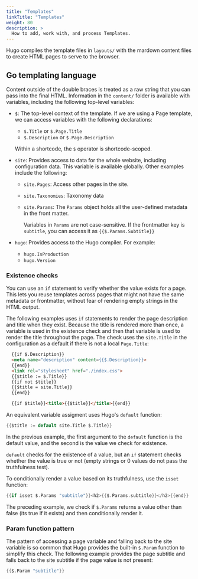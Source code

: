 ```yaml
---
title: "Templates"
linkTitle: "Templates"
weight: 80
description: >
  How to add, work with, and process Templates.
---
```


Hugo compiles the template files in `layouts/` with the mardown content files to create HTML pages to serve to the browser.

## Go templating language

Content outside of the double braces is treated as a raw string that you can pass into the final HTML. Information in the `content/` folder is available with variables, including the following top-level variables:
- `$`: The top-level context of the template. If we are using a Page template, we can access variables with the following declarations:
  - `$.Title` or `$.Page.Title`
  - `$.Description` or `$.Page.Description`
  
  Within a shortcode, the `$` operator is shortcode-scoped.
- `site`: Provides access to data for the whole website, including configuration data. This variable is available globally. Other examples include the following:
  - `site.Pages`: Access other pages in the site.
  - `site.Taxonomies`: Taxonomy data
  - `site.Params`: The `Params` object holds all the user-defined metadata in the front matter.

    Variables in `Params` are not case-sensitive. If the frontmatter key is `subtitle`, you can access it as `{{$.Params.Subtitle}}`
- `hugo`: Provides access to the Hugo compiler. For example:
  - `hugo.IsProduction`
  - `hugo.Version`

### Existence checks

You can use an `if` statement to verify whether the value exists for a page. This lets you reuse templates across pages that might not have the same metadata or frontmatter, without fear of rendering empty strings in the HTML output.

The following examples uses `if` statements to render the page description and title when they exist. Because the title is rendered more than once, a variable is used in the existence check and then that variable is used to render the title throughout the page. The check uses the `site.Title` in the configuration as a default if there is not a local `Page.Title`:

```html
  {{if $.Description}}
  <meta name="description" content={{$.Description}}>
  {{end}}
  <link rel="stylesheet" href="./index.css">
  {{$title := $.Title}}
  {{if not $title}}
  {{$title = site.Title}}
  {{end}}

  {{if $title}}<title>{{$title}}</title>{{end}}
```
An equivalent variable assigment uses Hugo's `default` function:

```go
{{$title := default site.Title $.Title}}
```
In the previous example, the first argument to the `default` function is the default value, and the second is the value we check for existence.

`default` checks for the existence of a value, but an `if` statement checks whether the value is true or not (empty strings or 0 values do not pass the truthfulness test).

To conditionally render a value based on its truthfulness, use the `isset` function:

```go
{{if isset $.Params "subtitle"}}<h2>{{$.Params.subtitle}}</h2>{{end}}
```
The preceding example, we check if `$.Params` returns a value other than false (its true if it exists) and then conditionally render it.

### Param function pattern

The pattern of accessing a page variable and falling back to the site variable is so common that Hugo provides the built-in `$.Param` function to simplify this check. The following example provides the page subtitle and falls back to the site subtitle if the page value is not present:

```go
{{$.Param "subtitle"}}
```